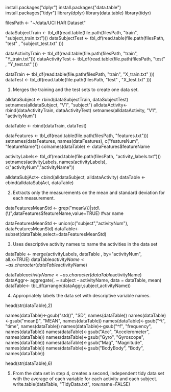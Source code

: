 

install.packages("dplyr")
install.packages("data.table")
install.packages("tidyr")
library(dplyr)
library(data.table)
library(tidyr)

filesPath <- "~/data/UCI HAR Dataset"


dataSubjectTrain <- tbl_df(read.table(file.path(filesPath, "train", "subject_train.txt")))
dataSubjectTest  <- tbl_df(read.table(file.path(filesPath, "test" , "subject_test.txt" )))


dataActivityTrain <- tbl_df(read.table(file.path(filesPath, "train", "Y_train.txt")))
dataActivityTest  <- tbl_df(read.table(file.path(filesPath, "test" , "Y_test.txt" )))


dataTrain <- tbl_df(read.table(file.path(filesPath, "train", "X_train.txt" )))
dataTest  <- tbl_df(read.table(file.path(filesPath, "test" , "X_test.txt" )))

1. Merges the training and the test sets to create one data set.

alldataSubject <- rbind(dataSubjectTrain, dataSubjectTest)
setnames(alldataSubject, "V1", "subject")
alldataActivity<- rbind(dataActivityTrain, dataActivityTest)
setnames(alldataActivity, "V1", "activityNum")


dataTable <- rbind(dataTrain, dataTest)


dataFeatures <- tbl_df(read.table(file.path(filesPath, "features.txt")))
setnames(dataFeatures, names(dataFeatures), c("featureNum", "featureName"))
colnames(dataTable) <- dataFeatures$featureName


activityLabels<- tbl_df(read.table(file.path(filesPath, "activity_labels.txt")))
setnames(activityLabels, names(activityLabels), c("activityNum","activityName"))


alldataSubjAct<- cbind(alldataSubject, alldataActivity)
dataTable <- cbind(alldataSubjAct, dataTable)


2. Extracts only the measurements on the mean and standard deviation for each measurement.

dataFeaturesMeanStd <- grep("mean\\(\\)|std\\(\\)",dataFeatures$featureName,value=TRUE) #var name



dataFeaturesMeanStd <- union(c("subject","activityNum"), dataFeaturesMeanStd)
dataTable<- subset(dataTable,select=dataFeaturesMeanStd) 


3. Uses descriptive activity names to name the activities in the data set

dataTable <- merge(activityLabels, dataTable , by="activityNum", all.x=TRUE)
dataTable$activityName <- as.character(dataTable$activityName)


dataTable$activityName <- as.character(dataTable$activityName)
dataAggr<- aggregate(. ~ subject - activityName, data = dataTable, mean) 
dataTable<- tbl_df(arrange(dataAggr,subject,activityName))

4. Appropriately labels the data set with descriptive variable names.

head(str(dataTable),2)

names(dataTable)<-gsub("std()", "SD", names(dataTable))
names(dataTable)<-gsub("mean()", "MEAN", names(dataTable))
names(dataTable)<-gsub("^t", "time", names(dataTable))
names(dataTable)<-gsub("^f", "frequency", names(dataTable))
names(dataTable)<-gsub("Acc", "Accelerometer", names(dataTable))
names(dataTable)<-gsub("Gyro", "Gyroscope", names(dataTable))
names(dataTable)<-gsub("Mag", "Magnitude", names(dataTable))
names(dataTable)<-gsub("BodyBody", "Body", names(dataTable))

head(str(dataTable),6)


5. From the data set in step 4, creates a second, independent tidy data set with the average of each variable for each activity and each subject.
write.table(dataTable, "TidyData.txt", row.name=FALSE)
